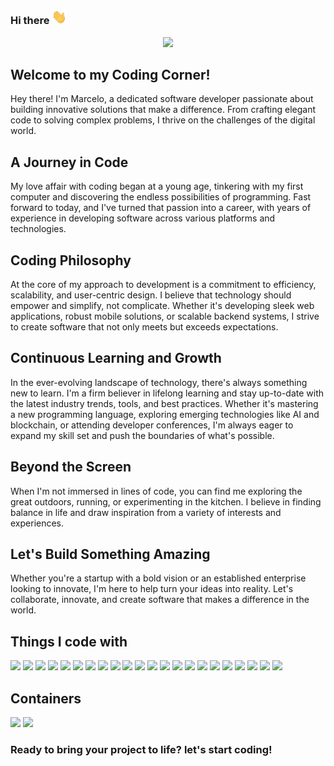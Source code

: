 ### Hi there <img src="/hi.gif" width="24">

<div id="header" align="center">
  <img src="https://media.giphy.com/media/M9gbBd9nbDrOTu1Mqx/giphy.gif" width="100"/>
</div>


## Welcome to my Coding Corner!

Hey there! I'm Marcelo, a dedicated software developer passionate about building innovative solutions that make a difference. From crafting elegant code to solving complex problems, I thrive on the challenges of the digital world.

## A Journey in Code

My love affair with coding began at a young age, tinkering with my first computer and discovering the endless possibilities of programming. Fast forward to today, and I've turned that passion into a career, with years of experience in developing software across various platforms and technologies.

## Coding Philosophy

At the core of my approach to development is a commitment to efficiency, scalability, and user-centric design. I believe that technology should empower and simplify, not complicate. Whether it's developing sleek web applications, robust mobile solutions, or scalable backend systems, I strive to create software that not only meets but exceeds expectations.

## Continuous Learning and Growth

In the ever-evolving landscape of technology, there's always something new to learn. I'm a firm believer in lifelong learning and stay up-to-date with the latest industry trends, tools, and best practices. Whether it's mastering a new programming language, exploring emerging technologies like AI and blockchain, or attending developer conferences, I'm always eager to expand my skill set and push the boundaries of what's possible.

## Beyond the Screen

When I'm not immersed in lines of code, you can find me exploring the great outdoors, running, or experimenting in the kitchen. I believe in finding balance in life and draw inspiration from a variety of interests and experiences.

## Let's Build Something Amazing

Whether you're a startup with a bold vision or an established enterprise looking to innovate, I'm here to help turn your ideas into reality. Let's collaborate, innovate, and create software that makes a difference in the world.


## Things I code with

<p>
    <img src= "https://img.shields.io/badge/Dart-ef4444?style=flat-square&logo=dart&logoColor=white">
    <img src= "https://img.shields.io/badge/JavaScript-f97316?style=flat-square&logo=javascript&logoColor=white">
    <img src= "https://img.shields.io/badge/C%23-f59e0b?style=flat-square&logo=c-sharp&logoColor=white">
    <img src= "https://img.shields.io/badge/PHP-eab308?style=flat-square&logo=php&logoColor=white">
    <img src= "https://img.shields.io/badge/Laravel-22c55e?style=flat-square&logo=laravel&logoColor=white">
    <img src= "https://img.shields.io/badge/Flutter-10b981?style=flat-square&logo=flutter&logoColor=white">
    <img src= "https://img.shields.io/badge/Angular-14b8a6?style=flat-square&logo=angular&logoColor=white">
    <img src= "https://img.shields.io/badge/Bootstrap-0ea5e9?style=flat-square&logo=bootstrap&logoColor=white">
    <img src= "https://img.shields.io/badge/Node.js-3b82f6?style=flat-square&logo=nodedotjs&logoColor=white">
    <img src= "https://img.shields.io/badge/CSS3-8b5cf6?style=flat-square&logo=css3&logoColor=white">
    <img src= "https://img.shields.io/badge/jQuery-a855f7?style=flat-square&logo=jquery&logoColor=white">
    <img src= "https://img.shields.io/badge/SQLite-d946ef?style=flat-square&logo=sqlite&logoColor=white">
    <img src= "https://img.shields.io/badge/MySQL-ec4899?style=flat-square&logo=mysql&logoColor=white">
    <img src= "https://img.shields.io/badge/Microsoft_SQL-f43f5e?style=flat-square&logo=microsoft-sql-server&logoColor=white">
    <img src= "https://img.shields.io/badge/VS_Code-f97316?style=flat-square&logo=visual%20studio%20code&logoColor=white">
    <img src= "https://img.shields.io/badge/npm-7c3aed?style=flat-square&logo=npm&logoColor=white">
    <img src= "https://img.shields.io/badge/Apache-f59e0b?style=flat-square&logo=apache&logoColor=white">
    <img src= "https://img.shields.io/badge/Git-eab308?style=flat-square&logo=git&logoColor=white">
    <img src= "https://img.shields.io/badge/Ubuntu-E95420?style=flat-square&logo=ubuntu&logoColor=white">
    <img src="https://img.shields.io/badge/-Brave-22c55e?style=flat-square&logo=brave&logoColor=white" />
    <img src="https://img.shields.io/badge/-Insomnia-10b981?style=flat-square&logo=insomnia&logoColor=white" />
    <img src="https://img.shields.io/badge/Tailwind -0ea5e9?style=flat-square&logo=tailwind-css&logoColor=white" />
<p>

## Containers 
<p>
 <img src="https://img.shields.io/badge/kubernetes-%23326ce5?style=flat-square&logo=kubernetes&logoColor=white"/>
 <img src="https://img.shields.io/badge/docker- 30db7ed?style=flat-square&logo=docker&logoColor=white"/>
</p>


### Ready to bring your project to life? let's start coding!